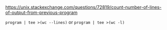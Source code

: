 https://unix.stackexchange.com/questions/72819/count-number-of-lines-of-output-from-previous-program

`program | tee >(wc --lines)`
or
`program | tee >(wc -l)`